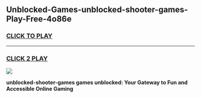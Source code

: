 
## Unblocked-Games-unblocked-shooter-games-Play-Free-4o86e
<h3>
<a href="https://premium76.site?title=unblocked-shooter-games&ref=17A">CLICK TO PLAY</a></h3>
<hr>

<h3>
<a href="https://premium76.site?title=unblocked-shooter-games&ref=17A">CLICK 2 PLAY</a>
  
</h3>

<a href="https://premium76.site?title=unblocked-shooter-games&ref=17A"><img src="https://clearcache.store/games.png"></a>


**unblocked-shooter-games games unblocked: Your Gateway to Fun and Accessible Online Gaming**
